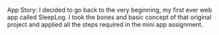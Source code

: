 App Story: I decided to go back to the very beginning, my first ever web app called SleepLog. I took the bones and basic concept of that original project and applied all the steps required in the mini app assignment. 
